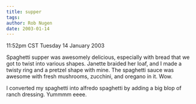 ```yaml
---
title: supper
tags: 
author: Rob Nugen
date: 2003-01-14
---
```


<p class=date>11:52pm CST Tuesday 14 January 2003</p>

<p>Spaghetti supper was awesomely delicious, especially with bread
that we got to twist into various shapes.  Janette braided her loaf,
and I made a twisty ring and a pretzel shape with mine.  The spaghetti
sauce was awesome with fresh mushrooms, zucchini, and oregano in it.
Wow.</p>

<p>I converted my spaghetti into alfredo spaghetti by adding a big
blop of ranch dressing.  Yummmm eeee.</p>
